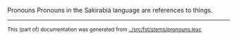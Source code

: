 Pronouns
Pronouns in the Sakirabiá language are references to things.


* * *
<small>This (part of) documentation was generated from [../src/fst/stems/pronouns.lexc](http://github.com/giellalt/lang-skf/blob/main/../src/fst/stems/pronouns.lexc)</small>